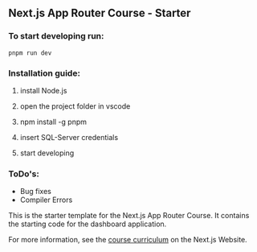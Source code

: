## Next.js App Router Course - Starter

### To start developing run:
    pnpm run dev

### Installation guide:
1. install Node.js
2. open the project folder in vscode
3. npm install -g pnpm
4. insert SQL-Server credentials

5. start developing


### ToDo's:
- Bug fixes
- Compiler Errors


This is the starter template for the Next.js App Router Course. It contains the starting code for the dashboard application.

For more information, see the [course curriculum](https://nextjs.org/learn) on the Next.js Website.
